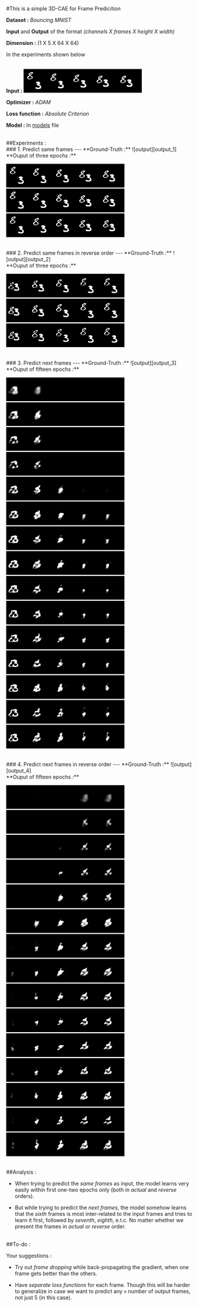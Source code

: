 #This is a simple 3D-CAE for Frame Predicition

**Dataset :** *Bouncing MNIST*

**Input** and **Output** of the format *(channels X frames X height X width)*

**Dimension :** (1 X 5 X 64 X 64)

In the experiments shown below
<br>
<br>

**Input :** ![input][input]

**Optimizer :** *ADAM*

**Loss function :** *Absolute Criterion*

**Model :** In [models](model.lua) file

<br>
##Experiments :

<br>
### 1. Predict same frames
---
**Ground-Truth :** ![output][output_1]

<br>
**Ouput of three epochs :**

![output][same_1] ![output][same_2] ![output][same_3]

<br>
### 2. Predict same frames in reverse order
---
**Ground-Truth :** ![output][output_2]

<br>
**Ouput of three epochs :**

![output][same_reverse_1] ![output][same_reverse_2]  ![output][same_reverse_3]

<br>
### 3. Predict next frames
---
**Ground-Truth :** ![output][output_3]

<br>
**Ouput of fifteen epochs :**

![output][next_1] ![output][next_2]  ![output][next_3] ![output][next_4] ![output][next_5]  ![output][next_6] ![output][next_7]  ![output][next_8] ![output][next_9] ![output][next_10]  ![output][next_11] ![output][next_12] ![output][next_13]  ![output][next_14] ![output][next_15]

<br>
### 4. Predict next frames in reverse order
---
**Ground-Truth :** ![output][output_4]

<br>
**Ouput of fifteen epochs :**

![output][next_reverse_1] ![output][next_reverse_2]  ![output][next_reverse_3] ![output][next_reverse_4] ![output][next_reverse_5]  ![output][next_reverse_6] ![output][next_reverse_7]  ![output][next_reverse_8] ![output][next_reverse_9] ![output][next_reverse_10]  ![output][next_reverse_11] ![output][next_reverse_12] ![output][next_reverse_13]  ![output][next_reverse_14] ![output][next_reverse_15]

<br>
##Analysis :

<br>

* When trying to predict the *same frames* as input, the model learns very easily within first one-two epochs only (both in *actual* and *reverse* orders).

* But while trying to predict the *next frames*, the model somehow learns that the *sixth* frames is most inter-related to the input frames and tries to learn it first, followed by *seventh*, *eighth*, e.t.c. No matter whether we present the frames in *actual* or *reverse* order.

<br>
##To-do :

<br>

Your suggestions :

* Try out *frame dropping* while back-propagating the gradient, when one frame gets better than the others.

* Have *separate loss functions* for each frame. Though this will be harder to generalize in case we want to predict any `n` number of output frames, not just 5 (in this case).

[input]:images/input.png
[output_1]:images/input.png
[output_2]:images/same_reverse.png
[output_3]:images/next.png
[output_4]:images/next_reverse.png
[same_1]:images/same_1.png
[same_2]:images/same_2.png
[same_3]:images/same_3.png
[same_reverse_1]:images/same_reverse_1.png
[same_reverse_2]:images/same_reverse_2.png
[same_reverse_3]:images/same_reverse_3.png
[next_1]:images/next_1.png
[next_2]:images/next_2.png
[next_3]:images/next_3.png
[next_4]:images/next_4.png
[next_5]:images/next_5.png
[next_6]:images/next_6.png
[next_7]:images/next_7.png
[next_8]:images/next_8.png
[next_9]:images/next_9.png
[next_10]:images/next_10.png
[next_11]:images/next_11.png
[next_12]:images/next_12.png
[next_13]:images/next_13.png
[next_14]:images/next_14.png
[next_15]:images/next_15.png
[next_reverse_1]:images/next_reverse_1.png
[next_reverse_2]:images/next_reverse_2.png
[next_reverse_3]:images/next_reverse_3.png
[next_reverse_4]:images/next_reverse_4.png
[next_reverse_5]:images/next_reverse_5.png
[next_reverse_6]:images/next_reverse_6.png
[next_reverse_7]:images/next_reverse_7.png
[next_reverse_8]:images/next_reverse_8.png
[next_reverse_9]:images/next_reverse_9.png
[next_reverse_10]:images/next_reverse_10.png
[next_reverse_11]:images/next_reverse_11.png
[next_reverse_12]:images/next_reverse_12.png
[next_reverse_13]:images/next_reverse_13.png
[next_reverse_14]:images/next_reverse_14.png
[next_reverse_15]:images/next_reverse_15.png
